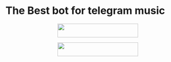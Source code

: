 # The Best bot for telegram music 
<p align="center"><a href="https://heroku.com/deploy?template=https://github.com/Nameg1708/RaiChu-music"> <img src="https://img.shields.io/badge/Deploy%20To%20heroku-blue?style=for-the-badge&logo=heroku" width="220" height="38.25"/></a></p>
<p align="center"><a href="https://t.me/Nikhil_Bots1"> <img src="https://img.shields.io/badge/Channel%20To%20Channel-blue?style=for-the-badge&logo=Channel" width="220" height="38.25"/></a></p>
